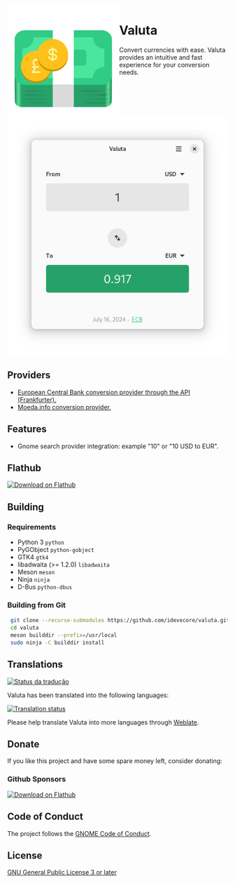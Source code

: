 <img heigth="128" src="data/icons/hicolor/scalable/apps/io.github.idevecore.Valuta.svg" align="left" />

# Valuta

Convert currencies with ease. Valuta provides an intuitive and fast experience for your conversion needs.

![Valuta](data/screenshots/01.png)

## Providers
- [European Central Bank conversion provider through the API (Frankfurter).](https://www.frankfurter.app/)
- [Moeda.info conversion provider.](https://moeda.info/)

## Features
- Gnome search provider integration: example "10" or "10 USD to EUR".

## Flathub
<a href='https://flathub.org/apps/io.github.idevecore.Valuta'><img width='240' alt='Download on Flathub' src='https://flathub.org/assets/badges/flathub-badge-en.png'/></a>

## Building

###  Requirements
- Python 3 `python` 
- PyGObject `python-gobject` 
- GTK4 `gtk4` 
- libadwaita (>= 1.2.0) `libadwaita`
- Meson `meson` 
- Ninja `ninja` 
- D-Bus `python-dbus`

### Building from Git
```bash 
 git clone --recurse-submodules https://github.com/idevecore/valuta.git
 cd valuta
 meson builddir --prefix=/usr/local 
 sudo ninja -C builddir install
 ```

## Translations

[![Status da tradução](https://hosted.weblate.org/widget/currency-converter/svg-badge.svg)](https://hosted.weblate.org/engage/currency-converter/)

Valuta has been translated into the following languages:

<a href="https://hosted.weblate.org/engage/currency-converter/">
<img src="https://hosted.weblate.org/widget/currency-converter/multi-auto.svg" alt="Translation status" />
</a>

Please help translate Valuta into more languages through [Weblate](https://hosted.weblate.org/engage/currency-converter/).


## Donate
If you like this project and have some spare money left, consider donating:

### Github Sponsors
<a href='https://github.com/sponsors/ideveCore'><img width='60' alt='Download on Flathub' src='https://github.githubassets.com/images/email/sponsors/mona.png'/></a>

## Code of Conduct
The project follows the [GNOME Code of Conduct](https://conduct.gnome.org/).

## License 
 [GNU General Public License 3 or later](https://www.gnu.org/licenses/gpl-3.0.en.html)

